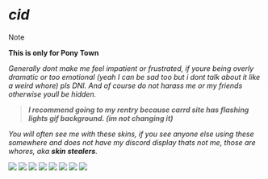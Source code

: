# *cid*
> [!note]
> **This is only for Pony Town**

*Generally dont make me feel impatient or frustrated, if youre being overly dramatic or too emotional (yeah I can be sad too but i dont talk about it like a weird whore) pls DNI. And of course do not harass me or my friends otherwise youll be hidden.*

> ***I recommend going to my rentry because carrd site has flashing lights gif background. (im not changing it)***

*You will often see me with these skins, if you see anyone else using these somewhere and does not have my discord display thats not me, those are whores, aka ***skin stealers***.*

![](https://media.discordapp.net/attachments/983718046466187304/1194185057900974141/pony-town-meworppr-lie-zzz-blinking-padded-toy100-6x.gif?ex=65af6e80&is=659cf980&hm=ec677c2f2944976c698b4de92ce2bc7571c4c6626c96fefa147ae8e5f8848269&=&width=247&height=238) ![](https://media.discordapp.net/attachments/983718046466187304/1194185058383314944/pony-town-DOGGY_-lie-blinking-padded-ponyplush-6x.gif?ex=65af6e80&is=659cf980&hm=dff9a5003ad514b0037dafc85d3b01f260068b4d1d209e80f07b2b71042b7a01&=&width=229&height=288) ![](https://media.discordapp.net/attachments/983718046466187304/1194185059217977416/pony-town--lie-blinking-padded-ponyplush-6x.gif?ex=65af6e81&is=659cf981&hm=38e4a995e11ff04cb25fa6b7d196eda475dd29bb66cf232892053551d7aa8b44&=&width=229&height=279) ![](https://media.discordapp.net/attachments/983718046466187304/1194185059566112809/pony-town-Axxad___studying_afk-boop-lie-blinking-padded-6x.gif?ex=65af6e81&is=659cf981&hm=e21d79fd273791d6116d82f461268e6e6ff68343e0a21ba68b6f581708ea3aa7&=&width=234&height=229)
![](https://media.discordapp.net/attachments/983718046466187304/1194185973085511681/pony-town-Pure_Chaos-fly-blinking-padded-ponyplush-6x.gif?ex=65af6f5a&is=659cfa5a&hm=e39ecd36ac7ca70787348d642a9b31f8326a1fe28f65ce14473d420ffe9e58d9&=&width=220&height=301) ![](https://media.discordapp.net/attachments/983718046466187304/1194187277606326272/pony-town-why_r_u_gae_-stand-blinking-padded-ponyplush-6x.gif?ex=65af7091&is=659cfb91&hm=561c0b28f9ee0df6a5b4c5fd2336238224a39f9d9187e81e24153d54337f0eb9&=&width=207&height=301) ![](https://media.discordapp.net/attachments/983718046466187304/1194187277023334511/pony-town-my_momma_missing__-sit-blinking-padded-toy163-6x.gif?ex=65af7091&is=659cfb91&hm=49d8dbedc612ab17b16be13da0d92f7c8df8bc08bfb93358f4e534bb365aeb97&=&width=243&height=265) ![](https://media.discordapp.net/attachments/983718046466187304/1194187703508545536/pony-town-sanguineCordial-stand-blinking-padded-6x.gif?ex=65af70f7&is=659cfbf7&hm=dc166634fff6e9c2f4a6e250db5ca1b8b771181e32739ccdbdd3fda28597e218&=&width=220&height=265)
